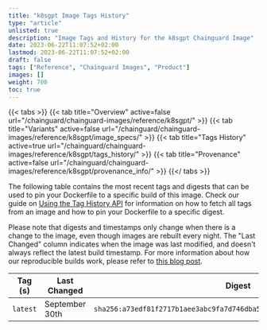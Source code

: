 ```yaml
---
title: "k8sgpt Image Tags History"
type: "article"
unlisted: true
description: "Image Tags and History for the k8sgpt Chainguard Image"
date: 2023-06-22T11:07:52+02:00
lastmod: 2023-06-22T11:07:52+02:00
draft: false
tags: ["Reference", "Chainguard Images", "Product"]
images: []
weight: 700
toc: true
---
```


{{< tabs >}}
{{< tab title="Overview" active=false url="/chainguard/chainguard-images/reference/k8sgpt/" >}}
{{< tab title="Variants" active=false url="/chainguard/chainguard-images/reference/k8sgpt/image_specs/" >}}
{{< tab title="Tags History" active=true url="/chainguard/chainguard-images/reference/k8sgpt/tags_history/" >}}
{{< tab title="Provenance" active=false url="/chainguard/chainguard-images/reference/k8sgpt/provenance_info/" >}}
{{</ tabs >}}

The following table contains the most recent tags and digests that can be used to pin your Dockerfile to a specific build of this image. Check our guide on [Using the Tag History API](/chainguard/chainguard-images/using-the-tag-history-api/) for information on how to fetch all tags from an image and how to pin your Dockerfile to a specific digest.

Please note that digests and timestamps only change when there is a change to the image, even though images are rebuilt every night. The "Last Changed" column indicates when the image was last modified, and doesn't always reflect the latest build timestamp. For more information about how our reproducible builds work, please refer to [this blog post](https://www.chainguard.dev/unchained/reproducing-chainguards-reproducible-image-builds).

| Tag (s)   | Last Changed   | Digest                                                                    |
|-----------|----------------|---------------------------------------------------------------------------|
|  `latest` | September 30th | `sha256:a73edf81f2717b1aee3abc9fa7d746dba55e01dc58d82aa34d997afae056a889` |

